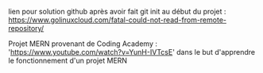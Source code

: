 lien pour solution github après avoir fait git init au début du projet : https://www.golinuxcloud.com/fatal-could-not-read-from-remote-repository/

Projet MERN provenant de Coding Academy : 'https://www.youtube.com/watch?v=YunH-IVTcsE' dans le but d'apprendre le fonctionnement d'un projet MERN